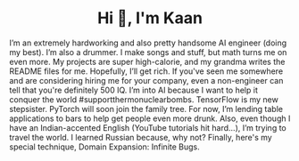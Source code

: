 
<h1 align="center">Hi 👋, I'm Kaan </h1>
<p align="center">
</p>  
I’m an extremely hardworking and also pretty handsome AI engineer (doing my best). I’m also a drummer. I make songs and stuff, but math turns me on even more. My projects are super high-calorie, and my grandma writes the README files for me.
Hopefully, I’ll get rich. If you've seen me somewhere and are considering hiring me for your company, even a non-engineer can tell that you're definitely 500 IQ. I’m into AI because I want to help it conquer the world #supportthermonuclearbombs.
TensorFlow is my new stepsister. PyTorch will soon join the family tree. For now, I’m lending table applications to bars to help get people even more drunk. Also, even though I have an Indian-accented English (YouTube tutorials hit hard...), I’m trying to travel the world.
I learned Russian because, why not?
Finally, here's my special technique, Domain Expansion: Infinite Bugs.   






  

